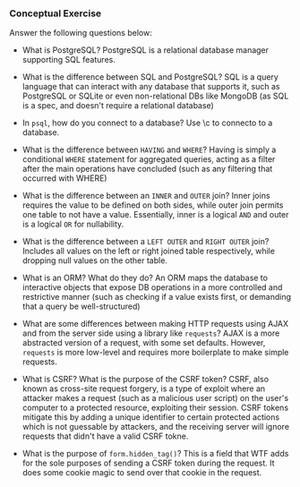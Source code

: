 ### Conceptual Exercise

Answer the following questions below:

- What is PostgreSQL?
  PostgreSQL is a relational database manager supporting SQL features.

- What is the difference between SQL and PostgreSQL?
  SQL is a query language that can interact with any database that supports it, such as PostgreSQL or SQLite or even non-relational DBs like MongoDB (as SQL is a spec, and doesn't require a relational database)

- In `psql`, how do you connect to a database?
  Use \c to connecto to a database.

- What is the difference between `HAVING` and `WHERE`?
  Having is simply a conditional `WHERE` statement for aggregated queries, acting as a filter after the main operations have concluded (such as any filtering that occurred with WHERE)

- What is the difference between an `INNER` and `OUTER` join?
  Inner joins requires the value to be defined on both sides, while outer join permits one table to not have a value. Essentially, inner is a logical `AND` and outer is a logical `OR` for nullability.

- What is the difference between a `LEFT OUTER` and `RIGHT OUTER` join?
  Includes all values on the left or right joined table respectively, while dropping null values on the other table.

- What is an ORM? What do they do?
  An ORM maps the database to interactive objects that expose DB operations in a more controlled and restrictive manner (such as checking if a value exists first, or demanding that a query be well-structured)

- What are some differences between making HTTP requests using AJAX
  and from the server side using a library like `requests`?
  AJAX is a more abstracted version of a request, with some set defaults. However, `requests` is more low-level and requires more boilerplate to make simple requests.

- What is CSRF? What is the purpose of the CSRF token?
  CSRF, also known as cross-site request forgery, is a type of exploit where an attacker makes a request (such as a malicious user script) on the user's computer to a protected resource, exploiting their session.
  CSRF tokens mitigate this by adding a unique identifier to certain protected actions which is not guessable by attackers, and the receiving server will ignore requests that didn't have a valid CSRF tokne.

- What is the purpose of `form.hidden_tag()`?
  This is a field that WTF adds for the sole purposes of sending a CSRF token during the request. It does some cookie magic to send over that cookie in the request.
